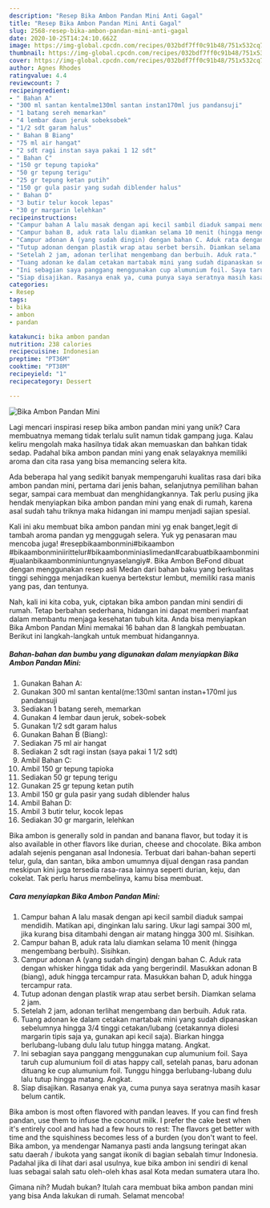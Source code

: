 ```yaml
---
description: "Resep Bika Ambon Pandan Mini Anti Gagal"
title: "Resep Bika Ambon Pandan Mini Anti Gagal"
slug: 2568-resep-bika-ambon-pandan-mini-anti-gagal
date: 2020-10-25T14:24:10.662Z
image: https://img-global.cpcdn.com/recipes/032bdf7ff0c91b48/751x532cq70/bika-ambon-pandan-mini-foto-resep-utama.jpg
thumbnail: https://img-global.cpcdn.com/recipes/032bdf7ff0c91b48/751x532cq70/bika-ambon-pandan-mini-foto-resep-utama.jpg
cover: https://img-global.cpcdn.com/recipes/032bdf7ff0c91b48/751x532cq70/bika-ambon-pandan-mini-foto-resep-utama.jpg
author: Agnes Rhodes
ratingvalue: 4.4
reviewcount: 7
recipeingredient:
- " Bahan A"
- "300 ml santan kentalme130ml santan instan170ml jus pandansuji"
- "1 batang sereh memarkan"
- "4 lembar daun jeruk sobeksobek"
- "1/2 sdt garam halus"
- " Bahan B Biang"
- "75 ml air hangat"
- "2 sdt ragi instan saya pakai 1 12 sdt"
- " Bahan C"
- "150 gr tepung tapioka"
- "50 gr tepung terigu"
- "25 gr tepung ketan putih"
- "150 gr gula pasir yang sudah diblender halus"
- " Bahan D"
- "3 butir telur kocok lepas"
- "30 gr margarin lelehkan"
recipeinstructions:
- "Campur bahan A lalu masak dengan api kecil sambil diaduk sampai mendidih. Matikan api, dinginkan lalu saring. Ukur lagi sampai 300 ml, jika kurang bisa ditambahi dengan air matang hingga 300 ml. Sisihkan."
- "Campur bahan B, aduk rata lalu diamkan selama 10 menit (hingga mengembang berbuih). Sisihkan."
- "Campur adonan A (yang sudah dingin) dengan bahan C. Aduk rata dengan whisker hingga tidak ada yang bergerindil. Masukkan adonan B (biang), aduk hingga tercampur rata. Masukkan bahan D, aduk hingga tercampur rata."
- "Tutup adonan dengan plastik wrap atau serbet bersih. Diamkan selama 2 jam."
- "Setelah 2 jam, adonan terlihat mengembang dan berbuih. Aduk rata."
- "Tuang adonan ke dalam cetakan martabak mini yang sudah dipanaskan sebelumnya hingga 3/4 tinggi cetakan/lubang (cetakannya diolesi margarin tipis saja ya, gunakan api kecil saja). Biarkan hingga berlubang-lubang dulu lalu tutup hingga matang. Angkat."
- "Ini sebagian saya panggang menggunakan cup alumunium foil. Saya taruh cup alumunium foil di atas happy call, setelah panas, baru adonan dituang ke cup alumunium foil. Tunggu hingga berlubang-lubang dulu lalu tutup hingga matang. Angkat."
- "Siap disajikan. Rasanya enak ya, cuma punya saya seratnya masih kasar belum cantik."
categories:
- Resep
tags:
- bika
- ambon
- pandan

katakunci: bika ambon pandan 
nutrition: 238 calories
recipecuisine: Indonesian
preptime: "PT36M"
cooktime: "PT38M"
recipeyield: "1"
recipecategory: Dessert

---
```



![Bika Ambon Pandan Mini](https://img-global.cpcdn.com/recipes/032bdf7ff0c91b48/751x532cq70/bika-ambon-pandan-mini-foto-resep-utama.jpg)

Lagi mencari inspirasi resep bika ambon pandan mini yang unik? Cara membuatnya memang tidak terlalu sulit namun tidak gampang juga. Kalau keliru mengolah maka hasilnya tidak akan memuaskan dan bahkan tidak sedap. Padahal bika ambon pandan mini yang enak selayaknya memiliki aroma dan cita rasa yang bisa memancing selera kita.

Ada beberapa hal yang sedikit banyak mempengaruhi kualitas rasa dari bika ambon pandan mini, pertama dari jenis bahan, selanjutnya pemilihan bahan segar, sampai cara membuat dan menghidangkannya. Tak perlu pusing jika hendak menyiapkan bika ambon pandan mini yang enak di rumah, karena asal sudah tahu triknya maka hidangan ini mampu menjadi sajian spesial.

Kali ini aku membuat bika ambon pandan mini yg enak banget,legit di tambah aroma pandan yg menggugah selera. Yuk yg penasaran mau mencoba juga!  #resepbikaambonmini#bikaambon #bikaambonminiirittelur#bikaambonminiaslimedan#carabuatbikaambonmini#jualanbikaambonminiuntungnyaselangiy#. Bika Ambon BeFond dibuat dengan menggunakan resep asli Medan dari bahan baku yang berkualitas tinggi sehingga menjadikan kuenya bertekstur lembut, memiliki rasa manis yang pas, dan tentunya.


Nah, kali ini kita coba, yuk, ciptakan bika ambon pandan mini sendiri di rumah. Tetap berbahan sederhana, hidangan ini dapat memberi manfaat dalam membantu menjaga kesehatan tubuh kita. Anda bisa menyiapkan Bika Ambon Pandan Mini memakai 16 bahan dan 8 langkah pembuatan. Berikut ini langkah-langkah untuk membuat hidangannya.

<!--inarticleads1-->

##### Bahan-bahan dan bumbu yang digunakan dalam menyiapkan Bika Ambon Pandan Mini:

1. Gunakan  Bahan A:
1. Gunakan 300 ml santan kental(me:130ml santan instan+170ml jus pandansuji
1. Sediakan 1 batang sereh, memarkan
1. Gunakan 4 lembar daun jeruk, sobek-sobek
1. Gunakan 1/2 sdt garam halus
1. Gunakan  Bahan B (Biang):
1. Sediakan 75 ml air hangat
1. Sediakan 2 sdt ragi instan (saya pakai 1 1/2 sdt)
1. Ambil  Bahan C:
1. Ambil 150 gr tepung tapioka
1. Sediakan 50 gr tepung terigu
1. Gunakan 25 gr tepung ketan putih
1. Ambil 150 gr gula pasir yang sudah diblender halus
1. Ambil  Bahan D:
1. Ambil 3 butir telur, kocok lepas
1. Sediakan 30 gr margarin, lelehkan


Bika ambon is generally sold in pandan and banana flavor, but today it is also available in other flavors like durian, cheese and chocolate. Bika ambon adalah sejenis penganan asal Indonesia. Terbuat dari bahan-bahan seperti telur, gula, dan santan, bika ambon umumnya dijual dengan rasa pandan meskipun kini juga tersedia rasa-rasa lainnya seperti durian, keju, dan cokelat. Tak perlu harus membelinya, kamu bisa membuat. 

<!--inarticleads2-->

##### Cara menyiapkan Bika Ambon Pandan Mini:

1. Campur bahan A lalu masak dengan api kecil sambil diaduk sampai mendidih. Matikan api, dinginkan lalu saring. Ukur lagi sampai 300 ml, jika kurang bisa ditambahi dengan air matang hingga 300 ml. Sisihkan.
1. Campur bahan B, aduk rata lalu diamkan selama 10 menit (hingga mengembang berbuih). Sisihkan.
1. Campur adonan A (yang sudah dingin) dengan bahan C. Aduk rata dengan whisker hingga tidak ada yang bergerindil. Masukkan adonan B (biang), aduk hingga tercampur rata. Masukkan bahan D, aduk hingga tercampur rata.
1. Tutup adonan dengan plastik wrap atau serbet bersih. Diamkan selama 2 jam.
1. Setelah 2 jam, adonan terlihat mengembang dan berbuih. Aduk rata.
1. Tuang adonan ke dalam cetakan martabak mini yang sudah dipanaskan sebelumnya hingga 3/4 tinggi cetakan/lubang (cetakannya diolesi margarin tipis saja ya, gunakan api kecil saja). Biarkan hingga berlubang-lubang dulu lalu tutup hingga matang. Angkat.
1. Ini sebagian saya panggang menggunakan cup alumunium foil. Saya taruh cup alumunium foil di atas happy call, setelah panas, baru adonan dituang ke cup alumunium foil. Tunggu hingga berlubang-lubang dulu lalu tutup hingga matang. Angkat.
1. Siap disajikan. Rasanya enak ya, cuma punya saya seratnya masih kasar belum cantik.


Bika ambon is most often flavored with pandan leaves. If you can find fresh pandan, use them to infuse the coconut milk. I prefer the cake best when it&#39;s entirely cool and has had a few hours to rest: The flavors get better with time and the squishiness becomes less of a burden (you don&#39;t want to feel. Bika ambon, ya mendengar Namanya pasti anda langsung teringat akan satu daerah / ibukota yang sangat ikonik di bagian sebalah timur Indonesia. Padahal jika di lihat dari asal usulnya, kue bika ambon ini sendiri di kenal luas sebagai salah satu oleh-oleh khas asal Kota medan sumatera utara lho. 

Gimana nih? Mudah bukan? Itulah cara membuat bika ambon pandan mini yang bisa Anda lakukan di rumah. Selamat mencoba!

